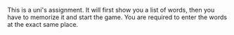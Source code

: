 This is a uni's assignment.
It will first show you a list of words, then you have to memorize it and start the game. You are required to enter the words at the exact same place.
